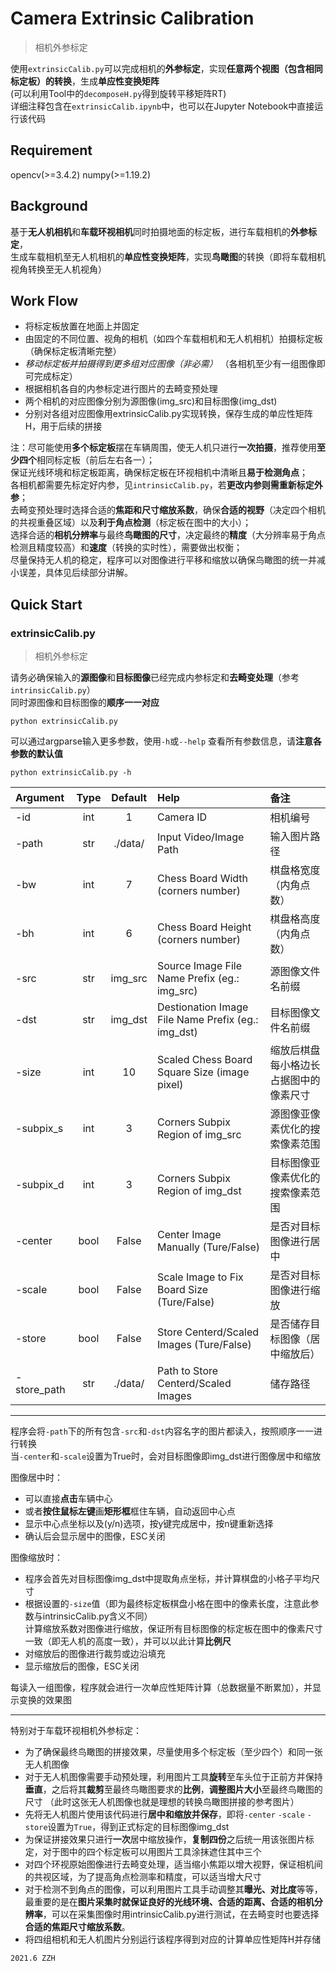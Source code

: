 # Camera Extrinsic Calibration
> 相机外参标定
  
使用`extrinsicCalib.py`可以完成相机的**外参标定**，实现**任意两个视图（包含相同标定板）的转换**，生成**单应性变换矩阵**   
(可以利用Tool中的`decomposeH.py`得到旋转平移矩阵RT)  
详细注释包含在`extrinsicCalib.ipynb`中，也可以在Jupyter Notebook中直接运行该代码   
  
## Requirement
opencv(>=3.4.2) numpy(>=1.19.2)  
  
## Background

基于**无人机相机**和**车载环视相机**同时拍摄地面的标定板，进行车载相机的**外参标定**，  
生成车载相机至无人机相机的**单应性变换矩阵**，实现**鸟瞰图**的转换（即将车载相机视角转换至无人机视角）  

## Work Flow    
- 将标定板放置在地面上并固定  
- 由固定的不同位置、视角的相机（如四个车载相机和无人机相机）拍摄标定板（确保标定板清晰完整）  
- *移动标定板并拍摄得到更多组对应图像（非必需）* （各相机至少有一组图像即可完成标定） 
- 根据相机各自的内参标定进行图片的去畸变预处理  
- 两个相机的对应图像分别为源图像(img_src)和目标图像(img_dst)  
- 分别对各组对应图像用extrinsicCalib.py实现转换，保存生成的单应性矩阵H，用于后续的拼接    
  
注：尽可能使用**多个标定板**摆在车辆周围，使无人机只进行**一次拍摄**，推荐使用**至少四个**相同标定板（前后左右各一）；  
保证光线环境和标定板距离，确保标定板在环视相机中清晰且**易于检测角点**；  
各相机都需要先标定好内参，见`intrinsicCalib.py`，若**更改内参则需重新标定外参**；  
去畸变预处理时选择合适的**焦距和尺寸缩放系数**，确保**合适的视野**（决定四个相机的共视重叠区域）以及**利于角点检测**（标定板在图中的大小）；  
选择合适的**相机分辨率**与最终**鸟瞰图的尺寸**，决定最终的**精度**（大分辨率易于角点检测且精度较高）和**速度**（转换的实时性），需要做出权衡；  
尽量保持无人机的稳定，程序可以对图像进行平移和缩放以确保鸟瞰图的统一并减小误差，具体见后续部分讲解。  
  

## Quick Start
### extrinsicCalib.py 
> 相机外参标定  
  
请务必确保输入的**源图像**和**目标图像**已经完成内参标定和**去畸变处理**（参考`intrinsicCalib.py`）  
同时源图像和目标图像的**顺序一一对应**   
```
python extrinsicCalib.py
```
可以通过argparse输入更多参数，使用`-h`或`--help` 查看所有参数信息，请**注意各参数的默认值**
```
python extrinsicCalib.py -h
```

| Argument   | Type | Default   | Help                                              | 备注           |
|:-----------|:----:|:---------:|:--------------------------------------------------| :--------------|
| -id        | int  | 1         | Camera ID                                         | 相机编号       |
| -path      | str  | ./data/   | Input Video/Image Path                            | 输入图片路径   |
| -bw        | int  | 7         | Chess Board Width (corners number)                | 棋盘格宽度（内角点数）|
| -bh        | int  | 6         | Chess Board Height (corners number)               | 棋盘格高度（内角点数）|
| -src       | str  | img_src   | Source Image File Name Prefix (eg.: img_src)      | 源图像文件名前缀 |
| -dst       | str  | img_dst   | Destionation Image File Name Prefix (eg.: img_dst)| 目标图像文件名前缀|
| -size      | int  | 10        | Scaled Chess Board Square Size (image pixel)      | 缩放后棋盘每小格边长占据图中的像素尺寸|
| -subpix_s  | int  | 3         | Corners Subpix Region of img_src                  | 源图像亚像素优化的搜索像素范围|
| -subpix_d  | int  | 3         | Corners Subpix Region of img_dst                  | 目标图像亚像素优化的搜索像素范围|
| -center    | bool | False     | Center Image Manually (Ture/False)                | 是否对目标图像进行居中|
| -scale     | bool | False     | Scale Image to Fix Board Size (Ture/False)        | 是否对目标图像进行缩放|
| -store     | bool | False     | Store Centerd/Scaled Images (Ture/False)          | 是否储存目标图像（居中缩放后）|
| -store_path| str  | ./data/   | Path to Store Centerd/Scaled Images               | 储存路径       |  
  
-----------------------------------------------------------------------------------  
  
程序会将`-path`下的所有包含`-src`和`-dst`内容名字的图片都读入，按照顺序一一进行转换  
当`-center`和`-scale`设置为True时，会对目标图像即img_dst进行图像居中和缩放  
  
图像居中时：  
- 可以直接**点击**车辆中心  
- 或者**按住鼠标左键**画**矩形框**框住车辆，自动返回中心点  
- 显示中心点坐标以及(y/n)选项，按y键完成居中，按n键重新选择  
- 确认后会显示居中的图像，ESC关闭  
  
图像缩放时：  
- 程序会首先对目标图像img_dst中提取角点坐标，并计算棋盘的小格子平均尺寸  
- 根据设置的`-size`值（即为最终标定板棋盘小格在图中的像素长度，注意此参数与intrinsicCalib.py含义不同）  
计算缩放系数对图像进行缩放，保证所有目标图像的标定板在图中的像素尺寸一致（即无人机的高度一致），并可以以此计算**比例尺** 
- 对缩放后的图像进行裁剪或边沿填充  
- 显示缩放后的图像，ESC关闭  
  
每读入一组图像，程序就会进行一次单应性矩阵计算（总数据量不断累加），并显示变换的效果图   
  
-----------------------------------------------------------------------------------  
  
特别对于车载环视相机外参标定：  
- 为了确保最终鸟瞰图的拼接效果，尽量使用多个标定板（至少四个）和同一张无人机图像  
- 对于无人机图像需要手动预处理，利用图片工具**旋转**至车头位于正前方并保持**垂直**，之后将其**裁剪**至最终鸟瞰图要求的**比例**，**调整图片大小**至最终鸟瞰图的尺寸
（此时这张无人机图像也就是理想的转换鸟瞰图拼接的参考图片）  
- 先将无人机图片使用该代码进行**居中和缩放并保存**，即将`-center` `-scale` `-store`设置为`True`，得到正式标定的目标图像img_dst
- 为保证拼接效果只进行**一次**居中缩放操作，**复制四份**之后统一用该张图片标定，对于图中的四个标定板可以用图片工具涂抹遮住其中三个
- 对四个环视原始图像进行去畸变处理，适当缩小焦距以增大视野，保证相机间的共视区域，为了提高角点检测率和精度，可以适当增大尺寸  
- 对于检测不到角点的图像，可以利用图片工具手动调整其**曝光、对比度**等等，最重要的是在**图片采集时就保证良好的光线环境、合适的距离、合适的相机分辨率**，可以在采集图像时用intrinsicCalib.py进行测试，在去畸变时也要选择**合适的焦距尺寸缩放系数**。  
- 将四组相机和无人机图片分别运行该程序得到对应的计算单应性矩阵H并存储 
  
`2021.6 ZZH`  
  
  